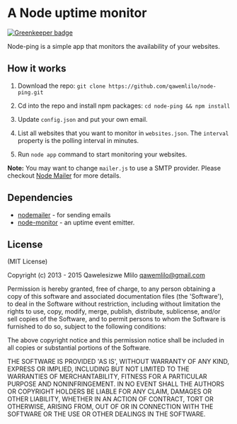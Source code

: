 # A Node uptime monitor

[![Greenkeeper badge](https://badges.greenkeeper.io/qawemlilo/node-ping.svg)](https://greenkeeper.io/)

Node-ping is a simple app that monitors the availability of your websites.

## How it works

1. Download the repo: `git clone https://github.com/qawemlilo/node-ping.git`

2. Cd into the repo and install npm packages: `cd node-ping && npm install`

3. Update `config.json` and put your own email.

4. List all websites that you want to monitor in `websites.json`. The `interval` property is the polling interval in minutes.  

5. Run `node app` command to start monitoring your websites.

**Note:** You may want to change `mailer.js` to use a SMTP provider. Please checkout [Node Mailer](https://github.com/andris9/Nodemailer) for more details.

## Dependencies
 - [nodemailer](https://github.com/andris9/Nodemailer) - for sending emails
 - [node-monitor](https://github.com/qawemlilo/node-monitor) - an uptime event emitter.


## License

(MIT License)

Copyright (c) 2013 - 2015 Qawelesizwe Mlilo <qawemlilo@gmail.com>

Permission is hereby granted, free of charge, to any person obtaining a copy of this software and associated documentation files (the 'Software'), to deal in the Software without restriction, including without limitation the rights to use, copy, modify, merge, publish, distribute, sublicense, and/or sell copies of the Software, and to permit persons to whom the Software is furnished to do so, subject to the following conditions:

The above copyright notice and this permission notice shall be included in all copies or substantial portions of the Software.

THE SOFTWARE IS PROVIDED 'AS IS', WITHOUT WARRANTY OF ANY KIND, EXPRESS OR IMPLIED, INCLUDING BUT NOT LIMITED TO THE WARRANTIES OF MERCHANTABILITY, FITNESS FOR A PARTICULAR PURPOSE AND NONINFRINGEMENT. IN NO EVENT SHALL THE AUTHORS OR COPYRIGHT HOLDERS BE LIABLE FOR ANY CLAIM, DAMAGES OR OTHER LIABILITY, WHETHER IN AN ACTION OF CONTRACT, TORT OR OTHERWISE, ARISING FROM, OUT OF OR IN CONNECTION WITH THE SOFTWARE OR THE USE OR OTHER DEALINGS IN THE SOFTWARE.
